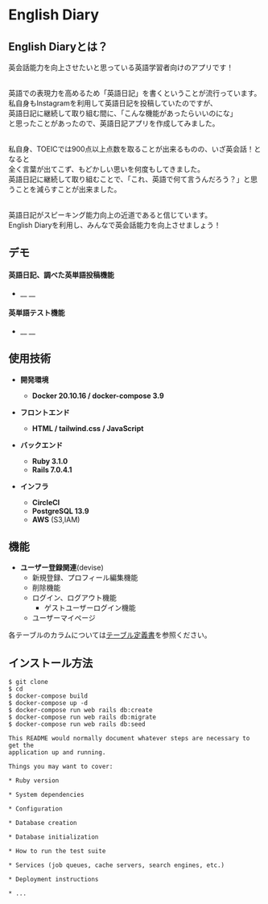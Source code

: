 # English Diary

## English Diaryとは？
英会話能力を向上させたいと思っている英語学習者向けのアプリです！<br><br>

英語での表現力を高めるため「英語日記」を書くということが流行っています。<br>
私自身もInstagramを利用して英語日記を投稿していたのですが、<br>
英語日記に継続して取り組む間に、「こんな機能があったらいいのにな」<br>
と思ったことがあったので、英語日記アプリを作成してみました。<br><br>

私自身、TOEICでは900点以上点数を取ることが出来るものの、いざ英会話！となると<br>
全く言葉が出てこず、もどかしい思いを何度もしてきました。<br>
英語日記に継続して取り組むことで、「これ、英語で何て言うんだろう？」と思うことを減らすことが出来ました。<br><br>

英語日記がスピーキング能力向上の近道であると信じています。<br>
English Diaryを利用し、みんなで英会話能力を向上させましょう！<br>


## デモ
#### 英語日記、調べた英単語投稿機能
* __ __<br>

#### 英単語テスト機能
* __ __<br>


## 使用技術

* __開発環境__
  * __Docker 20.10.16 / docker-compose 3.9__

* __フロントエンド__
  * __HTML / tailwind.css / JavaScript__

* __バックエンド__
  * __Ruby 3.1.0__
  * __Rails 7.0.4.1__

* __インフラ__
  * __CircleCI__
  * __PostgreSQL 13.9__
  * __AWS__ (S3,IAM)


## 機能
* __ユーザー登録関連__(devise)
  * 新規登録、プロフィール編集機能
  * 削除機能
  * ログイン、ログアウト機能
    * ゲストユーザーログイン機能
  * ユーザーマイページ
   


各テーブルのカラムについては[テーブル定義書]()を参照ください。

## インストール方法
```
$ git clone 
$ cd 
$ docker-compose build
$ docker-compose up -d
$ docker-compose run web rails db:create
$ docker-compose run web rails db:migrate
$ docker-compose run web rails db:seed

This README would normally document whatever steps are necessary to get the
application up and running.

Things you may want to cover:

* Ruby version

* System dependencies

* Configuration

* Database creation

* Database initialization

* How to run the test suite

* Services (job queues, cache servers, search engines, etc.)

* Deployment instructions

* ...
